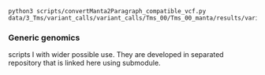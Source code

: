 
```
python3 scripts/convertManta2Paragraph_compatible_vcf.py
data/3_Tms/variant_calls/variant_calls/Tms_00/Tms_00_manta/results/variants/diploidSV.vcf
```

### Generic genomics

scripts I with wider possible use. They are developed in separated repository that is linked here using submodule.

